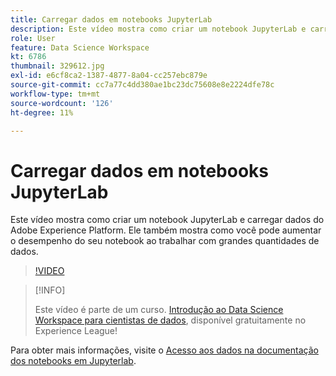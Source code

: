 ```yaml
---
title: Carregar dados em notebooks JupyterLab
description: Este vídeo mostra como criar um notebook JupyterLab e carregar dados do Adobe Experience Platform. Ele também mostra como você pode aumentar o desempenho do seu notebook ao trabalhar com grandes quantidades de dados.
role: User
feature: Data Science Workspace
kt: 6786
thumbnail: 329612.jpg
exl-id: e6cf8ca2-1387-4877-8a04-cc257ebc879e
source-git-commit: cc7a77c4dd380ae1bc23dc75608e8e2224dfe78c
workflow-type: tm+mt
source-wordcount: '126'
ht-degree: 11%

---
```


# Carregar dados em notebooks JupyterLab

Este vídeo mostra como criar um notebook JupyterLab e carregar dados do Adobe Experience Platform. Ele também mostra como você pode aumentar o desempenho do seu notebook ao trabalhar com grandes quantidades de dados.

>[!VIDEO](https://video.tv.adobe.com/v/329612?quality=12&learn=on)

>[!INFO]
>
> Este vídeo é parte de um curso. [Introdução ao Data Science Workspace para cientistas de dados](https://experienceleague.adobe.com/?recommended=ExperiencePlatform-U-1-2021.1.dsw), disponível gratuitamente no Experience League!

Para obter mais informações, visite o [Acesso aos dados na documentação dos notebooks em Jupyterlab](https://experienceleague.adobe.com/docs/experience-platform/data-science-workspace/jupyterlab/access-notebook-data.html).